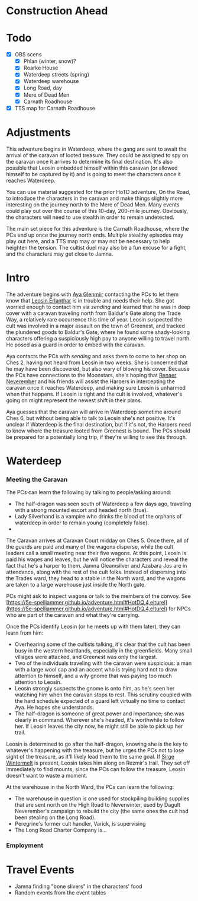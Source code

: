 # Construction Ahead

# Todo

- [x]  OBS scens
    - [x]  Phlan (winter, snow)?
    - [x]  Roarke House
    - [x]  Waterdeep streets (spring)
    - [x]  Waterdeep warehouse
    - [x]  Long Road, day
    - [x]  Mere of Dead Men
    - [x]  Carnath Roadhouse
- [x]  TTS map for Carnath Roadhouse

# Adjustments

This adventure begins in Waterdeep, where the gang are sent to await the arrival of the caravan of looted treasure. They could be assigned to spy on the caravan once it arrives to determine its final destination. It's also possible that Leosin embedded himself within this caravan (or allowed himself to be captured by it) and is going to meet the characters once it reaches Waterdeep.

You can use material suggested for the prior HoTD adventure, On the Road, to introduce the characters in the caravan and make things slightly more interesting on the journey north to the Mere of Dead Men. Many events could play out over the course of this 10-day, 200-mile journey. Obviously, the characters will need to use stealth in order to remain undetected.

The main set piece for this adventure is the Carnath Roadhouse, where the PCs end up once the journey north ends. Multiple stealthy episodes may play out here, and a TTS map may or may not be necessary to help heighten the tension. The cultist duel may also be a fun excuse for a fight, and the characters may get close to Jamna.

# Intro

The adventure begins with [Aya Glenmiir](../npcs/Aya%20Glenmiir.md) contacting the PCs to let them know that [Leosin Erlanthar](../npcs/Leosin%20Erlanthar.md) is in trouble and needs their help. She got worried enough to contact him via *sending* and learned that he was in deep cover with a caravan traveling north from Baldur's Gate along the Trade Way, a relatively rare occurrence this time of year. Leosin suspected the cult was involved in a major assault on the town of Greenest, and tracked the plundered goods to Baldur's Gate, where he found some shady-looking characters offering a suspiciously high pay to anyone willing to travel north. He posed as a guard in order to embed with the caravan.

Aya contacts the PCs with *sending* and asks them to come to her shop on Ches 2, having not heard from Leosin in two weeks. She is concerned that he may have been discovered, but also wary of blowing his cover. Because the PCs have connections to the Moonstars, she's hoping that [Renaer Neverember](../npcs/Renaer%20Neverember.md) and his friends will assist the Harpers in intercepting the caravan once it reaches Waterdeep, and making sure Leosin is unharmed when that happens. If Leosin is right and the cult is involved, whatever's going on might represent the newest shift in their plans.

Aya guesses that the caravan will arrive in Waterdeep sometime around Ches 6, but without being able to talk to Leosin she's not positive. It's unclear if Waterdeep is the final destination, but if it's not, the Harpers need to know where the treasure looted from Greenest is bound. The PCs should be prepared for a potentially long trip, if they're willing to see this through.

# Waterdeep

### Meeting the Caravan

The PCs can learn the following by talking to people/asking around:

- The half-dragon was seen south of Waterdeep a few days ago, traveling with a strong mounted escort and headed north (true).
- Lady Silverhand is a vampire who drinks the blood of the orphans of waterdeep in order to remain young (completely false).
- 

The Caravan arrives at Caravan Court midday on Ches 5. Once there, all of the guards are paid and many of the wagons disperse, while the cult leaders call a small meeting near their five wagons. At this point, Leosin is paid his wages and leaves, but he will notice the characters and reveal the fact that he's a harper to them. Jamna Gleamsilver and Azabara Jos are in attendance, along with the rest of the cult folks. Instead of dispersing into the Trades ward, they head to a stable in the North ward, and the wagons are taken to a large warehouse just inside the North gate.

PCs might ask to inspect wagons or talk to the members of the convoy. See [https://5e-spelljammer.github.io/adventure.html#HotDQ,4,elturel](https://5e-spelljammer.github.io/adventure.html#HotDQ,4,elturel) for NPCs who are part of the caravan and what they're carrying.

Once the PCs identify Leosin (or he meets up with them later), they can learn from him:

- Overhearing some of the cultists talking, it's clear that the cult has been busy in the western heartlands, especially in the greenfields. Many small villages were attacked, and Greenest was only the largest.
- Two of the individuals traveling with the caravan were suspicious: a man with a large wool cap and an accent who is trying hard not to draw attention to himself, and a wily gnome that was paying too much attention to Leosin.
- Leosin strongly suspects the gnome is onto him, as he's seen her watching him when the caravan stops to rest. This scrutiny coupled with the hard schedule expected of a guard left virtually no time to contact Aya. He hopes she understands.
- The half-dragon is someone of great power and importance; she was clearly in command. Wherever she's headed, it's worthwhile to follow her. If Leosin leaves the city now, he might still be able to pick up her trail.

Leosin is determined to go after the half-dragon, knowing she is the key to whatever's happening with the treasure, but he urges the PCs not to lose sight of the treasure, as it'll likely lead them to the same goal. If [Sirge Wintermelt](../Characters/Sirge%20Wintermelt/%21index.md) is present, Leosin takes him along on Rezmir's trail. They set off immediately to find mounts; since the PCs can follow the treasure, Leosin doesn't want to waste a moment.

At the warehouse in the North Ward, the PCs can learn the following:

- The warehouse in question is one used for stockpiling building supplies that are sent north on the High Road to Neverwinter, used by Dagult Neverember's campaign to rebuild the city (the same ones the cult had been stealing on the Long Road).
- Peregrine's former cult handler, Varick, is supervising
- The Long Road Charter Company is...

### Employment

# Travel Events

- Jamna finding "bone slivers" in the characters' food
- Random events from the event tables